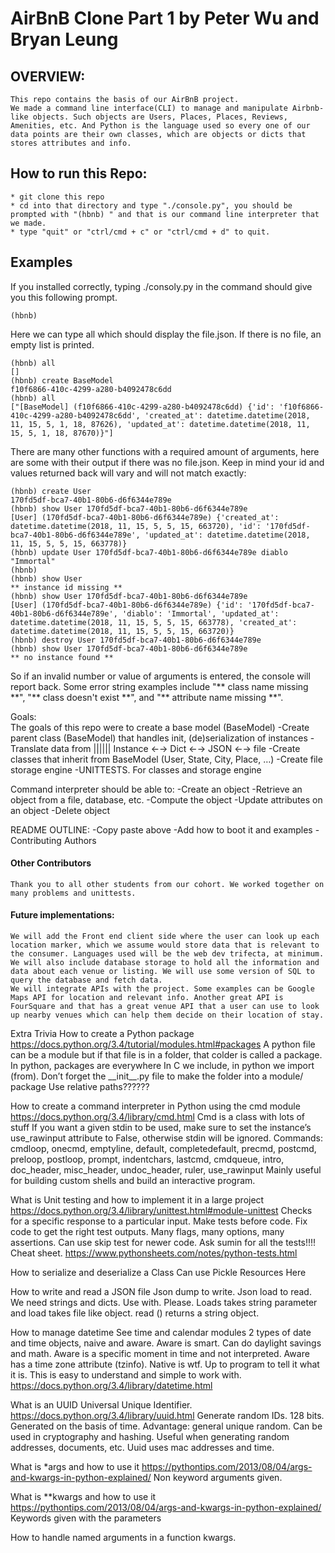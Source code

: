 # AirBnB Clone Part 1 by Peter Wu and Bryan Leung

## OVERVIEW:
    This repo contains the basis of our AirBnB project.
    We made a command line interface(CLI) to manage and manipulate Airbnb-like objects. Such objects are Users, Places, Places, Reviews, Amenities, etc. And Python is the language used so every one of our data points are their own classes, which are objects or dicts that stores attributes and info.

## How to run this Repo:

    * git clone this repo  
    * cd into that directory and type "./console.py", you should be prompted with "(hbnb) " and that is our command line interpreter that we made.
    * type "quit" or "ctrl/cmd + c" or "ctrl/cmd + d" to quit.
    
## Examples
If you installed correctly, typing ./consoly.py in the command should give you this following prompt.
    
    (hbnb)

Here we can type all which should display the file.json. If there is no file, an empty list is printed.

    (hbnb) all
    []
    (hbnb) create BaseModel
    f10f6866-410c-4299-a280-b4092478c6dd
    (hbnb) all
    ["[BaseModel] (f10f6866-410c-4299-a280-b4092478c6dd) {'id': 'f10f6866-410c-4299-a280-b4092478c6dd', 'created_at': datetime.datetime(2018, 11, 15, 5, 1, 18, 87626), 'updated_at': datetime.datetime(2018, 11, 15, 5, 1, 18, 87670)}"]


There are many other functions with a required amount of arguments, here are some with their output if there was no file.json. Keep in mind your id and values returned back will vary and will not match exactly:
    
    (hbnb) create User
    170fd5df-bca7-40b1-80b6-d6f6344e789e
    (hbnb) show User 170fd5df-bca7-40b1-80b6-d6f6344e789e
    [User] (170fd5df-bca7-40b1-80b6-d6f6344e789e) {'created_at': datetime.datetime(2018, 11, 15, 5, 5, 15, 663720), 'id': '170fd5df-bca7-40b1-80b6-d6f6344e789e', 'updated_at': datetime.datetime(2018, 11, 15, 5, 5, 15, 663778)}
    (hbnb) update User 170fd5df-bca7-40b1-80b6-d6f6344e789e diablo "Immortal"
    (hbnb) 
    (hbnb) show User
    ** instance id missing **
    (hbnb) show User 170fd5df-bca7-40b1-80b6-d6f6344e789e
    [User] (170fd5df-bca7-40b1-80b6-d6f6344e789e) {'id': '170fd5df-bca7-40b1-80b6-d6f6344e789e', 'diablo': 'Immortal', 'updated_at': datetime.datetime(2018, 11, 15, 5, 5, 15, 663778), 'created_at': datetime.datetime(2018, 11, 15, 5, 5, 15, 663720)}
    (hbnb) destroy User 170fd5df-bca7-40b1-80b6-d6f6344e789e
    (hbnb) show User 170fd5df-bca7-40b1-80b6-d6f6344e789e
    ** no instance found **
    
So if an invalid number or value of arguments is entered, the console will report back. Some error string examples include "** class name missing \*\*", "\*\* class doesn't exist \*\*", and "\*\* attribute name missing \*\*".
    



Goals:  
The goals of this repo were to create a base model (BaseModel)
    -Create parent class (BaseModel) that handles init, (de)serialization of instances
    -Translate data from |||||| Instance ←→ Dict ←→ JSON ←→ file
    -Create classes that inherit from BaseModel (User, State, City, Place, …)
    -Create file storage engine
    -UNITTESTS. For classes and storage engine


Command interpreter should be able to:
    -Create an object
    -Retrieve an object from a file, database, etc.
    -Compute the object
    -Update attributes on an object
    -Delete object


README OUTLINE:
    -Copy paste above
    -Add how to boot it and examples
    -Contributing Authors
#### Other Contributors
    Thank you to all other students from our cohort. We worked together on many problems and unittests. 

#### Future implementations:
    We will add the Front end client side where the user can look up each location marker, which we assume would store data that is relevant to the consumer. Languages used will be the web dev trifecta, at minimum.
    We will also include database storage to hold all the information and data about each venue or listing. We will use some version of SQL to query the database and fetch data.
    We will integrate APIs with the project. Some examples can be Google Maps API for location and relevant info. Another great API is FourSquare and that has a great venue API that a user can use to look up nearby venues which can help them decide on their location of stay.






Extra Trivia
How to create a Python package
https://docs.python.org/3.4/tutorial/modules.html#packages
A python file can be a module but if that file is in a folder, that colder is called a package. In python, packages are everywhere
In C we include, in python we import (from). 
Don’t forget the \_\_init\_\_.py file to make the folder into a module/ package
Use relative paths?????? 

How to create a command interpreter in Python using the cmd module
https://docs.python.org/3.4/library/cmd.html
Cmd is a class with lots of stuff
If you want a given stdin to be used, make sure to set the instance’s use\_rawinput attribute to False, otherwise stdin will be ignored.
Commands: cmdloop, onecmd, emptyline, default, completedefault, precmd, postcmd, preloop, postloop, prompt, indentchars, lastcmd, cmdqueue, intro, doc\_header, misc\_header, undoc\_header, ruler, use\_rawinput
Mainly useful for building custom shells and build an interactive program. 

What is Unit testing and how to implement it in a large project
https://docs.python.org/3.4/library/unittest.html#module-unittest
Checks for a specific response to a particular input.
Make tests before code. Fix code to get the right test outputs.
Many flags, many options, many assertions.
Can use skip test for newer code.
 Ask sumin for all the tests!!!!
Cheat sheet. https://www.pythonsheets.com/notes/python-tests.html

How to serialize and deserialize a Class
Can use Pickle
Resources Here

How to write and read a JSON file
Json dump to write. Json load to read. 
We need strings and dicts.
Use with. Please.
Loads takes string parameter and load takes file like object. read () returns a string object.

How to manage datetime
See time and calendar modules
2 types of date and time objects, naive and aware.
Aware is smart. Can do daylight savings and math. Aware is a specific moment in time and not interpreted. Aware has a time zone attribute (tzinfo).
Native is wtf. Up to program to tell it what it is. This is easy to understand and simple to work with.
https://docs.python.org/3.4/library/datetime.html 

What is an UUID
Universal Unique Identifier. https://docs.python.org/3.4/library/uuid.html
Generate random IDs. 128 bits. Generated on the basis of time. Advantage: general unique random. Can be used in cryptography and hashing. Useful when generating random addresses, documents, etc.
Uuid uses mac addresses and time.

What is \*args and how to use it
https://pythontips.com/2013/08/04/args-and-kwargs-in-python-explained/
Non keyword arguments given.

What is \*\*kwargs and how to use it
https://pythontips.com/2013/08/04/args-and-kwargs-in-python-explained/
Keywords given with the parameters

How to handle named arguments in a function
kwargs.

